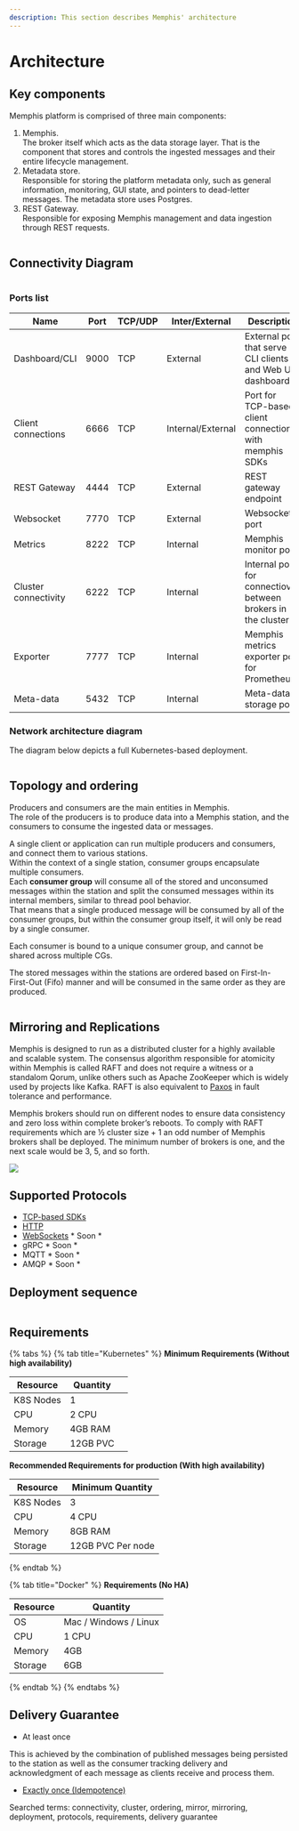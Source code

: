 ```yaml
---
description: This section describes Memphis' architecture
---
```


# Architecture

## Key components

Memphis platform is comprised of three main components:

1. Memphis.\
   The broker itself which acts as the data storage layer. That is the component that stores and controls the ingested messages and their entire lifecycle management.
2. Metadata store.\
   Responsible for storing the platform metadata only, such as general information, monitoring, GUI state, and pointers to dead-letter messages. The metadata store uses Postgres.
3. REST Gateway.\
   Responsible for exposing Memphis management and data ingestion through REST requests.

<figure><img src="../.gitbook/assets/memphis key components.jpeg" alt=""><figcaption></figcaption></figure>

## Connectivity Diagram

<figure><img src="../.gitbook/assets/connectivity.jpeg" alt=""><figcaption></figcaption></figure>

### Ports list

| Name                 | Port | TCP/UDP | Inter/External    | Description                                                    |
| -------------------- | ---- | ------- | ----------------- | -------------------------------------------------------------- |
| Dashboard/CLI        | 9000 | TCP     | External          | External port that serve CLI clients and Web UI dashboard      |
| Client connections   | 6666 | TCP     | Internal/External | Port for TCP-based client connections with memphis SDKs        |
| REST Gateway         | 4444 | TCP     | External          | REST gateway endpoint                                          |
| Websocket            | 7770 | TCP     | External          | Websocket port                                                 |
| Metrics              | 8222 | TCP     | Internal          | Memphis monitor port                                           |
| Cluster connectivity | 6222 | TCP     | Internal          | Internal port for connectiovity between brokers in the cluster |
| Exporter             | 7777 | TCP     | Internal          | Memphis metrics exporter port for Prometheus                   |
| Meta-data            | 5432 | TCP     | Internal          | Meta-data storage port                                         |

### Network architecture diagram

The diagram below depicts a full Kubernetes-based deployment.

<figure><img src="../.gitbook/assets/network diagram.jpeg" alt=""><figcaption></figcaption></figure>

## Topology and ordering

Producers and consumers are the main entities in Memphis.\
The role of the producers is to produce data into a Memphis station, and the consumers to consume the ingested data or messages.

A single client or application can run multiple producers and consumers, and connect them to various stations. \
Within the context of a single station, consumer groups encapsulate multiple consumers.\
Each **consumer group** will consume all of the stored and unconsumed messages within the station and split the consumed messages within its internal members, similar to thread pool behavior. \
That means that a single produced message will be consumed by all of the consumer groups, but within the consumer group itself, it will only be read by a single consumer.

Each consumer is bound to a unique consumer group, and cannot be shared across multiple CGs.

The stored messages within the stations are ordered based on First-In-First-Out (Fifo) manner and will be consumed in the same order as they are produced.

<figure><img src="../.gitbook/assets/Architecture 2 (1).png" alt=""><figcaption></figcaption></figure>

## Mirroring and Replications

Memphis is designed to run as a distributed cluster for a highly available and scalable system. The consensus algorithm responsible for atomicity within Memphis is called RAFT and does not require a witness or a standalom Qorum, unlike others such as Apache ZooKeeper which is widely used by projects like Kafka. RAFT is also equivalent to [Paxos](https://en.wikipedia.org/wiki/Paxos\_\(computer\_science\)) in fault tolerance and performance.

Memphis brokers should run on different nodes to ensure data consistency and zero loss within complete broker’s reboots. To comply with RAFT requirements which are ½ cluster size + 1 an odd number of Memphis brokers shall be deployed. The minimum number of brokers is one, and the next scale would be 3, 5, and so forth.

![](../.gitbook/assets/replications.jpeg)

## Supported Protocols

* [TCP-based SDKs](../client-libraries/nats-jetstream.md)
* [HTTP](https://github.com/memphisdev/memphis-http-proxy)
* [WebSockets](https://github.com/orgs/memphisdev/projects/2/views/1?pane=issue\&itemId=14008452) \* Soon \*
* gRPC \* Soon \*
* MQTT \* Soon \*
* AMQP \* Soon \*

## Deployment sequence

<figure><img src="../.gitbook/assets/deployment.jpeg" alt=""><figcaption></figcaption></figure>

## Requirements

{% tabs %}
{% tab title="Kubernetes" %}
**Minimum Requirements (Without high availability)**

<table><thead><tr><th>Resource</th><th>Quantity</th><th data-hidden></th></tr></thead><tbody><tr><td>K8S Nodes</td><td>1</td><td></td></tr><tr><td>CPU</td><td>2 CPU</td><td></td></tr><tr><td>Memory</td><td>4GB RAM</td><td></td></tr><tr><td>Storage</td><td>12GB PVC</td><td></td></tr></tbody></table>

**Recommended Requirements for production (With high availability)**

| Resource  | Minimum Quantity  |
| --------- | ----------------- |
| K8S Nodes | 3                 |
| CPU       | 4 CPU             |
| Memory    | 8GB RAM           |
| Storage   | 12GB PVC Per node |
{% endtab %}

{% tab title="Docker" %}
**Requirements (No HA)**

| Resource | Quantity              |
| -------- | --------------------- |
| OS       | Mac / Windows / Linux |
| CPU      | 1 CPU                 |
| Memory   | 4GB                   |
| Storage  | 6GB                   |
{% endtab %}
{% endtabs %}

## Delivery Guarantee

* At least once

This is achieved by the combination of published messages being persisted to the station as well as the consumer tracking delivery and acknowledgment of each message as clients receive and process them.

* [Exactly once (Idempotence)](concepts/idempotency.md)

Searched terms: connectivity, cluster, ordering, mirror, mirroring, deployment, protocols, requirements, delivery guarantee
